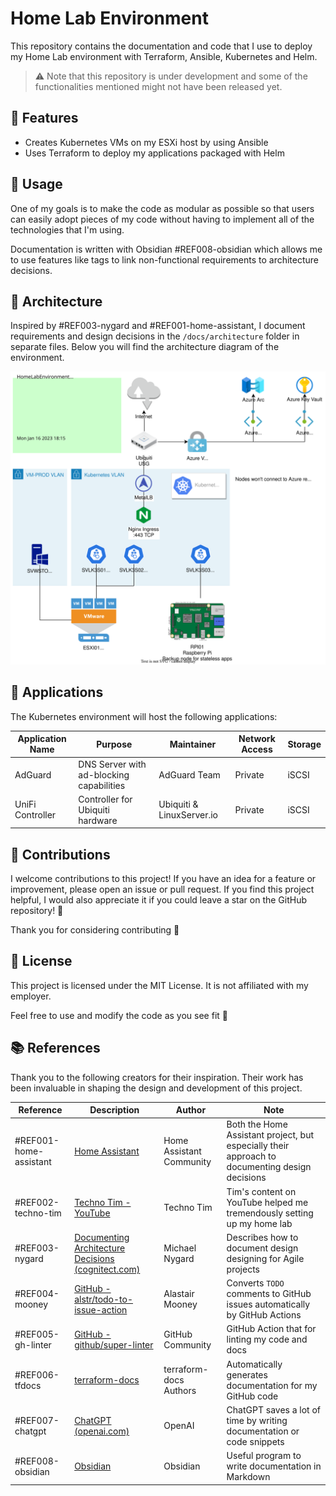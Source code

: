 # Home Lab Environment

This repository contains the documentation and code that I use to deploy my Home
Lab environment with Terraform, Ansible, Kubernetes and Helm.

> ⚠️ Note that this repository is under development and some of the
functionalities mentioned might not have been released yet.

## 📌 Features

- Creates Kubernetes VMs on my ESXi host by using Ansible
- Uses Terraform to deploy my applications packaged with Helm

## 🔧 Usage

One of my goals is to make the code as modular as possible so that users can
easily adopt pieces of my code without having to implement all of the technologies
that I'm using.

Documentation is written with Obsidian #REF008-obsidian which allows me to use features
like tags to link non-functional requirements to architecture decisions.

## 📄 Architecture

Inspired by #REF003-nygard  and #REF001-home-assistant, I document requirements
and design decisions in the `/docs/architecture` folder in separate files. Below
you will find the architecture diagram of the environment.

![HomeEnvironment Architecture Diagram](/docs/architecture/diagram/HomeEnvironment.drawio.svg)

## 📱 Applications

The Kubernetes environment will host the following applications:

<!-- markdownlint-disable line-length -->
| Application Name | Purpose | Maintainer | Network Access | Storage |
| ---------------- | ------- | ---------- | -------------- | ------- |
| AdGuard | DNS Server with ad-blocking capabilities | AdGuard Team | Private | iSCSI |
| UniFi Controller | Controller for Ubiquiti hardware | Ubiquiti & LinuxServer.io | Private | iSCSI |
<!-- markdownlint-enable line-length -->

## 🤝 Contributions

I welcome contributions to this project! If you have an idea for a feature or
improvement, please open an issue or pull request. If you find this project
helpful, I would also appreciate it if you could leave a star on the GitHub
repository! 🌟

Thank you for considering contributing 🙏

## 📜 License

This project is licensed under the MIT License. It is not affiliated with my employer.

Feel free to use and modify the code as you see fit 🎉

## 📚 References

Thank you to the following creators for their inspiration. Their work has been
invaluable in shaping the design and development of this project.

| Reference | Description | Author | Note |
|  -------- | ----------- | ------ | ---- |
| #REF001-home-assistant | [Home Assistant](https://github.com/home-assistant) |  Home Assistant Community  | Both the Home Assistant project, but especially their approach to documenting design decisions |
| #REF002-techno-tim | [Techno Tim - YouTube](https://www.youtube.com/c/technotimlive) | Techno Tim | Tim's content on YouTube helped me tremendously setting up my home lab |
| #REF003-nygard | [Documenting Architecture Decisions (cognitect.com)](https://cognitect.com/blog/2011/11/15/documenting-architecture-decisions) | Michael Nygard | Describes how to document design designing for Agile projects |
| #REF004-mooney | [GitHub - alstr/todo-to-issue-action](https://github.com/alstr/todo-to-issue-action) | Alastair Mooney | Converts `TODO` comments to GitHub issues automatically by GitHub Actions
| #REF005-gh-linter | [GitHub - github/super-linter](https://github.com/github/super-linter) | GitHub Community | GitHub Action that for linting my code and docs |
| #REF006-tfdocs | [terraform-docs](https://terraform-docs.io/) | terraform-docs Authors | Automatically generates documentation for my GitHub code |
| #REF007-chatgpt | [ChatGPT (openai.com)](https://chat.openai.com/chat) | OpenAI | ChatGPT saves a lot of time by writing documentation or code snippets |
| #REF008-obsidian | [Obsidian](https://obsidian.md/) | Obsidian | Useful program to write documentation in Markdown |
